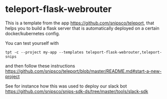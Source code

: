 # teleport-flask-webrouter

This is a template from the app https://github.com/snipsco/teleport, that helps you to
build a flask server that is automatically deployed on a certain docker/kubernetes
config.

You can test yourself with
```
tpt -c --project my-app --templates teleport-flask-webrouter,teleport-snips
```
and then follow these instructions https://github.com/snipsco/teleport/blob/master/README.md#start-a-new-project

See for instance how this was used to deploy our slack bot https://github.com/snipsco/snips-sdk-ds/tree/master/tools/slack-sdk

